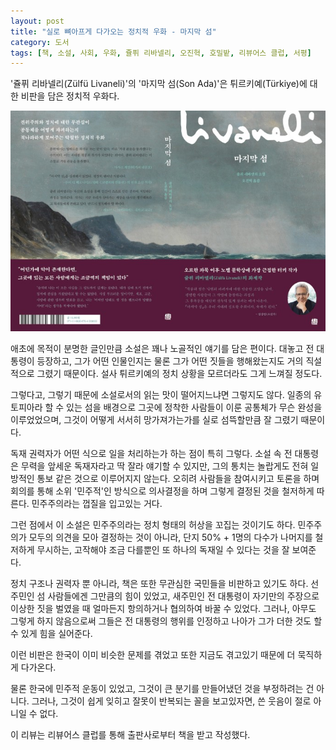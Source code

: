 ```yaml
---
layout: post
title: "실로 뼈아프게 다가오는 정치적 우화 - 마지막 섬​"
category: 도서
tags: [책, 소설, 사회, 우화, 쥴퓌 리바넬리, 오진혁, 호밀밭, 리뷰어스 클럽, 서평]
---
```


'쥴퓌 리바넬리(Zülfü Livaneli)'의
'마지막 섬​(Son Ada)'은
튀르키예(Türkiye)에 대한 비판을 담은 정치적 우화다.

![표지](/images/book/son-ada-book-h480.jpg)

애초에 목적이 분명한 글인만큼 소설은 꽤나 노골적인 얘기를 담은 편이다.
대놓고 전 대통령이 등장하고,
그가 어떤 인물인지는 물론 그가 어떤 짓들을 행해왔는지도 거의 직설적으로 그렸기 때문이다.
설사 튀르키예의 정치 상황을 모르더라도 그게 느껴질 정도다.

그렇다고, 그렇기 때문에 소설로서의 읽는 맛이 떨어지느냐면 그렇지도 않다.
일종의 유토피아라 할 수 있는 섬을 배경으로
그곳에 정착한 사람들이 이룬 공통체가 무슨 완성을 이루었었으며,
그것이 어떻게 서서히 망가져가는가를 실로 섬뜩할만큼 잘 그렸기 때문이다.

독재 권력자가 어떤 식으로 일을 처리하는가 하는 점이 특히 그렇다.
소설 속 전 대통령은 무력을 앞세운 독재자라고 딱 잘라 얘기할 수 있지만,
그의 통치는 놀랍게도 전혀 일방적인 통보 같은 것으로 이루어지지 않는다.
오히려 사람들을 참여시키고 토론을 하며 회의를 통해
소위 '민주적'인 방식으로 의사결정을 하며
그렇게 결정된 것을 철저하게 따른다.
민주주의라는 껍질을 입고있는 거다.

그런 점에서 이 소설은 민주주의라는 정치 형태의 허상을 꼬집는 것이기도 하다.
민주주의가 모두의 의견을 모아 결정하는 것이 아니라,
단지 50% + 1명의 다수가 나머지를 철저하게 무시하는,
고작해야 조금 다를뿐인 또 하나의 독재일 수 있다는 것을 잘 보여준다.

정치 구조나 권력자 뿐 아니라,
책은 또한 무관심한 국민들을 비판하고 있기도 하다.
선주민인 섬 사람들에겐 그만큼의 힘이 있었고,
새주민인 전 대통령이 자기만의 주장으로 이상한 짓을 벌였을 때
얼마든지 항의하거나 협의하여 바꿀 수 있었다.
그러나, 아무도 그렇게 하지 않음으로써
그들은 전 대통령의 행위를 인정하고 나아가 그가 더한 것도 할 수 있게 힘을 실어준다.

이런 비판은 한국이 이미 비슷한 문제를 겪었고
또한 지금도 겪고있기 때문에 더 묵직하게 다가온다.

물론 한국에 민주적 운동이 있었고,
그것이 큰 분기를 만들어냈던 것을 부정하려는 건 아니다.
그러나, 그것이 쉽게 잊히고 잘못이 반복되는 꼴을 보고있자면,
쓴 웃음이 절로 아니일 수 없다.



<div class="im im-info">
이 리뷰는 리뷰어스 클럽를 통해 출판사로부터 책을 받고 작성했다.
</div>
